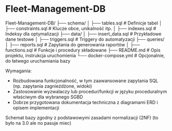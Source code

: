 # Fleet-Management-DB

Fleet-Management-DB/
├── schema/
│   ├── tables.sql          # Definicje tabel
│   ├── constraints.sql     # Klucze obce, unikalność itp.
│   ├── indexes.sql         # Indeksy dla optymalizacji
├── data/
│   ├── insert_data.sql     # Przykładowe dane testowe
│   ├── triggers.sql        # Triggery do automatyzacji
├── queries/
│   ├── reports.sql         # Zapytania do generowania raportów
│   ├── functions.sql       # Funkcje i procedury składowane
├── README.md               # Opis projektu, instrukcja uruchomienia
└── docker-compose.yml      # Opcjonalnie, do łatwego uruchamiania bazy

Wymagania:
- Rozbudowana funkcjonalność, w tym zaawansowane zapytania SQL (np. zapytania zagnieżdżone, widoki)
- Zastosowanie wyzwalaczy lub procedur/funkcji w języku proceduralnym właściwym dla wybranego SGBD
- Dobrze przygotowana dokumentacja techniczna z diagramami ERD i opisem implementacji

Schemat bazy zgodny z podstawowymi zasadami normalizacji (2NF) (to było na 3.0 ale no pasuje miec)

